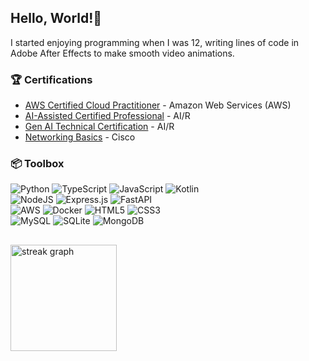 ## Hello, World!👋

I started enjoying programming when I was 12, writing lines of code in Adobe After Effects to make smooth video animations.

### 🏆 Certifications

- [AWS Certified Cloud Practitioner](https://www.credly.com/badges/c8c4983c-8546-44ea-ad88-c552c7859e94/linked_in_profile) - Amazon Web Services (AWS)
- [AI-Assisted Certified Professional](https://learning.compass.uol/pluginfile.php/1/tool_certificate/issues/1740076755/4799041981VA.pdf) - AI/R
- [Gen AI Technical Certification](https://learning.compass.uol/pluginfile.php/1/tool_certificate/issues/1740079215/9349499029VA.pdf) - AI/R
- [Networking Basics](https://www.credly.com/badges/67263046-1c89-4bd0-8127-b0abf281d80e/linked_in_profile) - Cisco

### 📦 Toolbox
![Python](https://img.shields.io/badge/python-3670A0?style=for-the-badge&logo=python&logoColor=ffdd54) 
![TypeScript](https://img.shields.io/badge/typescript-%23007ACC.svg?style=for-the-badge&logo=typescript&logoColor=white) 
![JavaScript](https://img.shields.io/badge/JavaScript-F7DF1E?style=for-the-badge&logo=JavaScript&logoColor=white) 
![Kotlin](https://img.shields.io/badge/kotlin-%237F52FF.svg?style=for-the-badge&logo=kotlin&logoColor=white) <br>
![NodeJS](https://img.shields.io/badge/node.js-6DA55F?style=for-the-badge&logo=node.js&logoColor=white) 
![Express.js](https://img.shields.io/badge/express.js-%23404d59.svg?style=for-the-badge&logo=express&logoColor=%2361DAFB)
![FastAPI](https://img.shields.io/badge/FastAPI-005571?style=for-the-badge&logo=fastapi) <br>
![AWS](https://img.shields.io/badge/AWS-%23FF9900.svg?style=for-the-badge&logo=amazon-aws&logoColor=white) 
![Docker](https://img.shields.io/badge/docker-%230db7ed.svg?style=for-the-badge&logo=docker&logoColor=white) 
![HTML5](https://img.shields.io/badge/html5-%23E34F26.svg?style=for-the-badge&logo=html5&logoColor=white) 
![CSS3](https://img.shields.io/badge/css3-%231572B6.svg?style=for-the-badge&logo=css3&logoColor=white) <br> 
![MySQL](https://img.shields.io/badge/mysql-4479A1.svg?style=for-the-badge&logo=mysql&logoColor=white) 
![SQLite](https://img.shields.io/badge/sqlite-%2307405e.svg?style=for-the-badge&logo=sqlite&logoColor=white)
![MongoDB](https://img.shields.io/badge/MongoDB-%234ea94b.svg?style=for-the-badge&logo=mongodb&logoColor=white)

##

<img src="https://streak-stats.demolab.com?user=vximoraes&locale=en&mode=daily&theme=gotham&hide_border=true&border_radius=5&order=3" height="170" alt="streak graph"  />
